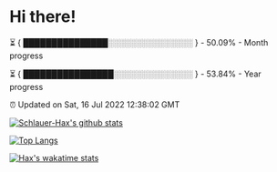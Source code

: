 # Hi there!

⏳ { ███████████████░░░░░░░░░░░░░░░ } - 50.09% - Month progress

⏳ { ████████████████░░░░░░░░░░░░░░ } - 53.84% - Year progress

⏰ Updated on Sat, 16 Jul 2022 12:38:02 GMT


[![Schlauer-Hax's github stats](https://github-readme-stats.vercel.app/api?username=Schlauer-Hax&show_icons=true&theme=dark&count_private=true)](https://github.com/Schlauer-Hax)


[![Top Langs](https://github-readme-stats.vercel.app/api/top-langs/?username=Schlauer-Hax&layout=compact&theme=dark)](https://github.com/Schlauer-Hax?tab=repositories)


[![Hax's wakatime stats](https://github-readme-stats.vercel.app/api/wakatime?username=Hax&theme=dark)](https://wakatime.com/@Hax)

